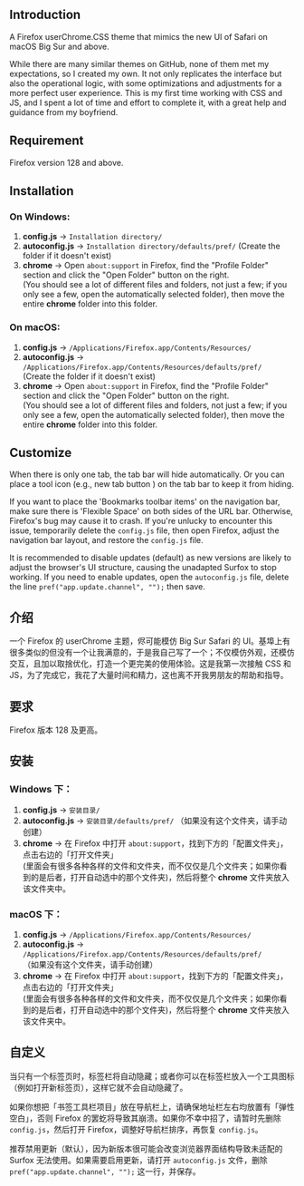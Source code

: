 ## Introduction
A Firefox userChrome.CSS theme that mimics the new UI of Safari on macOS Big Sur and above.

While there are many similar themes on GitHub, none of them met my expectations, so I created my own. It not only replicates the interface but also the operational logic, with some optimizations and adjustments for a more perfect user experience. This is my first time working with CSS and JS, and I spent a lot of time and effort to complete it, with a great help and guidance from my boyfriend.

## Requirement
Firefox version 128 and above.

## **Installation**

### **On Windows:**
1. **config.js** → `Installation directory/`
2. **autoconfig.js** → `Installation directory/defaults/pref/`
   (Create the folder if it doesn't exist)
3. **chrome** → Open `about:support` in Firefox, find the "Profile Folder" section and click the "Open Folder" button on the right.  
   (You should see a lot of different files and folders, not just a few; if you only see a few, open the automatically selected folder), then move the entire **chrome** folder into this folder.

### **On macOS:**
1. **config.js** → `/Applications/Firefox.app/Contents/Resources/`
2. **autoconfig.js** → `/Applications/Firefox.app/Contents/Resources/defaults/pref/`  
   (Create the folder if it doesn't exist)
3. **chrome** → Open `about:support` in Firefox, find the "Profile Folder" section and click the "Open Folder" button on the right.  
   (You should see a lot of different files and folders, not just a few; if you only see a few, open the automatically selected folder), then move the entire **chrome** folder into this folder.

## **Customize**

When there is only one tab, the tab bar will hide automatically. Or you can place a tool icon (e.g., new tab button ) on the tab bar to keep it from hiding.

If you want to place the 'Bookmarks toolbar items' on the navigation bar, make sure there is 'Flexible Space' on both sides of the URL bar. Otherwise, Firefox's bug may cause it to crash. If you're unlucky to encounter this issue, temporarily delete the `config.js` file, then open Firefox, adjust the navigation bar layout, and restore the `config.js` file.

It is recommended to disable updates (default) as new versions are likely to adjust the browser's UI structure, causing the unadapted Surfox to stop working. If you need to enable updates, open the `autoconfig.js` file, delete the line `pref("app.update.channel", "");` then save.

##

## **介绍**
一个 Firefox 的 userChrome 主题，侭可能模仿 Big Sur Safari 的 UI。基埠上有很多类似的但没有一个让我满意的，于是我自己写了一个；不仅模仿外观，还模仿交互，且加以取捨优化，打造一个更完美的使用体验。这是我第一次接触 CSS 和 JS，为了完成它，我花了大量时间和精力，这也离不开我男朋友的帮助和指导。

## **要求**
Firefox 版本 128 及更高。

## **安装**

### **Windows 下：**
1. **config.js** → `安装目录/`
2. **autoconfig.js** → `安装目录/defaults/pref/`
   （如果没有这个文件夹，请手动创建）
3. **chrome** → 在 Firefox 中打开 `about:support`，找到下方的「配置文件夹」，点击右边的「打开文件夹」  
   (里面会有很多各种各样的文件和文件夹，而不仅仅是几个文件夹；如果你看到的是后者，打开自动选中的那个文件夹)，然后将整个 **chrome** 文件夹放入该文件夹中。

### **macOS 下：**
1. **config.js** → `/Applications/Firefox.app/Contents/Resources/`
2. **autoconfig.js** → `/Applications/Firefox.app/Contents/Resources/defaults/pref/`  
   （如果没有这个文件夹，请手动创建）
3. **chrome** → 在 Firefox 中打开 `about:support`，找到下方的「配置文件夹」，点击右边的「打开文件夹」  
   (里面会有很多各种各样的文件和文件夹，而不仅仅是几个文件夹；如果你看到的是后者，打开自动选中的那个文件夹)，然后将整个 **chrome** 文件夹放入该文件夹中。

## **自定义**

当只有一个标签页时，标签栏将自动隐藏；或者你可以在标签栏放入一个工具图标（例如打开新标签页），这样它就不会自动隐藏了。

如果你想把「书签工具栏项目」放在导航栏上，请确保地址栏左右均放置有「弹性空白」，否则 Firefox 的罢虼将导致其崩溃。如果你不幸中招了，请暂时先删除 `config.js`，然后打开 Firefox，调整好导航栏排序，再恢复 `config.js`。

推荐禁用更新（默认），因为新版本很可能会改变浏览器界面结构导致未适配的 Surfox 无法使用。如果需要启用更新，请打开 `autoconfig.js` 文件，删除 `pref("app.update.channel", "");` 这一行，并保存。
